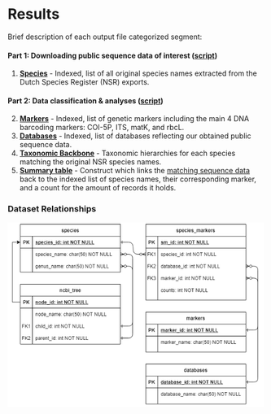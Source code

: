 # Results

Brief description of each output file categorized segment:

#### Part 1: Downloading public sequence data of interest ([script](/script/custom_databases.py))

1. [**Species**](species.csv) - Indexed, list of all original species names extracted from the Dutch Species Register (NSR) exports.

#### Part 2: Data classification & analyses ([script](/script/custom_databases.Rmd))

2. [**Markers**](markers.csv) - Indexed, list of genetic markers including the main 4 DNA barcoding markers: COI-5P, ITS, matK, and rbcL.
3. [**Databases**](databases.csv) - Indexed, list of databases reflecting our obtained public sequence data.
4. [**Taxonomic Backbone**](taxdata-full.csv) - Taxonomic hierarchies for each species matching the original NSR species names.
5. [**Summary table**](species_markers.csv) - Construct which links the [matching sequence data](/data/FASTA_files/match.fasta) back to the indexed list of species names, their corresponding marker, and a count for the amount of records it holds.

### Dataset Relationships
![ERD](https://github.com/naturalis/Custom-databases-DNA-sequences/blob/master/results/ERD.png?raw=true)